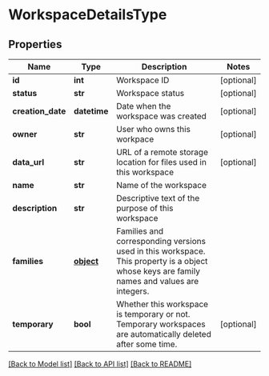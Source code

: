 # WorkspaceDetailsType

## Properties
Name | Type | Description | Notes
------------ | ------------- | ------------- | -------------
**id** | **int** | Workspace ID | [optional] 
**status** | **str** | Workspace status | [optional] 
**creation_date** | **datetime** | Date when the workspace was created | [optional] 
**owner** | **str** | User who owns this workpace | [optional] 
**data_url** | **str** | URL of a remote storage location for files used in this workspace | [optional] 
**name** | **str** | Name of the workspace | 
**description** | **str** | Descriptive text of the purpose of this workspace | 
**families** | [**object**](.md) | Families and corresponding versions used in this workspace. This property is a object whose keys are family names and values are integers. | 
**temporary** | **bool** | Whether this workspace is temporary or not. Temporary workspaces are automatically deleted after some time. | [optional] 

[[Back to Model list]](../README.md#documentation-for-models) [[Back to API list]](../README.md#documentation-for-api-endpoints) [[Back to README]](../README.md)


